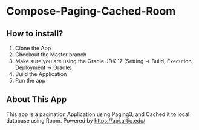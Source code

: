 # Compose-Paging-Cached-Room


## How to install?
1. Clone the App
2. Checkout the Master branch
3. Make sure you are using the Gradle JDK 17 (Setting -> Build, Execution, Deployment -> Gradle)
4. Build the Application
5. Run the app


## About This App
This app is a pagination Application using Paging3, and Cached it to local database using Room. Powered by https://api.artic.edu/
